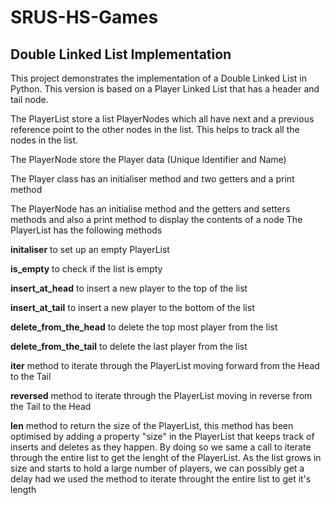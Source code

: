 # SRUS-HS-Games
## Double Linked List Implementation
This project demonstrates the implementation of a Double Linked List in Python. This version is based on a Player Linked List that has a header and tail node. 

The PlayerList store a list PlayerNodes which all have next and a previous reference point to the other nodes in the list. This helps to track all the nodes in the list.

The PlayerNode store the Player data (Unique Identifier and Name)

The Player class has an initialiser method and two getters and a print method

The PlayerNode has an initialise method and the getters and setters methods and also a print method to display the contents of a node
The PlayerList has the following methods

**initaliser** to set up an empty PlayerList

**is_empty** to check if the list is empty

**insert_at_head** to insert a new player to the top of the list

**insert_at_tail** to insert a new player to the bottom of the list

**delete_from_the_head** to delete the top most player from the list

**delete_from_the_tail** to delete the last player from the list

**__iter__** method to iterate through the PlayerList moving forward from the Head to the Tail

**__reversed__** method to iterate through the PlayerList moving in reverse from the Tail to the Head

**__len__** method to return the size of the PlayerList, this method has been optimised 
        by adding a property "size" in the PlayerList that keeps track of inserts and deletes as they happen. 
        By doing so we same a call to iterate through the entire list to get the lenght of the PlayerList.
        As the list grows in size and starts to hold a large number of players, we can possibly get a delay 
        had we used the method to iterate throught the entire list to get it's length
